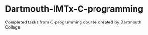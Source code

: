 # Dartmouth-IMTx-C-programming
Completed tasks from C-programming course created by Dartmouth College
